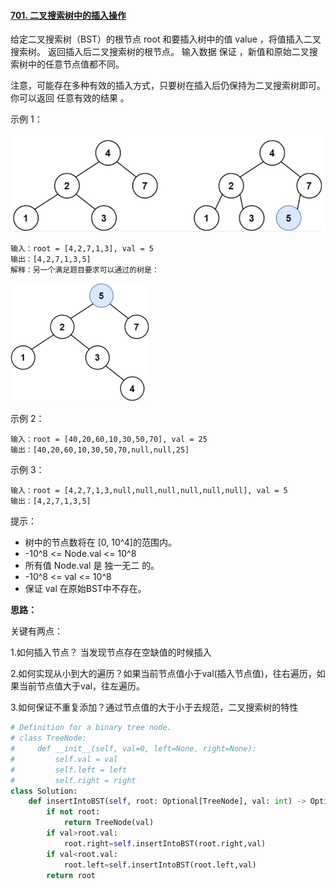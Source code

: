 #### [701. 二叉搜索树中的插入操作](https://leetcode.cn/problems/insert-into-a-binary-search-tree/)

给定二叉搜索树（BST）的根节点 root 和要插入树中的值 value ，将值插入二叉搜索树。 返回插入后二叉搜索树的根节点。 输入数据 保证 ，新值和原始二叉搜索树中的任意节点值都不同。

注意，可能存在多种有效的插入方式，只要树在插入后仍保持为二叉搜索树即可。 你可以返回 任意有效的结果 。

 

示例 1：

<img src="../../assets/image-20220815115812699.png" alt="image-20220815115812699" style="zoom: 67%;" />



```
输入：root = [4,2,7,1,3], val = 5
输出：[4,2,7,1,3,5]
解释：另一个满足题目要求可以通过的树是：
```

<img src="../../assets/image-20220815115840268.png" alt="image-20220815115840268" style="zoom: 50%;" />

示例 2：

```
输入：root = [40,20,60,10,30,50,70], val = 25
输出：[40,20,60,10,30,50,70,null,null,25]
```

示例 3：

```
输入：root = [4,2,7,1,3,null,null,null,null,null,null], val = 5
输出：[4,2,7,1,3,5]
```


提示：

- 树中的节点数将在 [0, 10^4]的范围内。
- -10^8 <= Node.val <= 10^8
- 所有值 Node.val 是 独一无二 的。
- -10^8 <= val <= 10^8
- 保证 val 在原始BST中不存在。

**思路：**

关键有两点：

1.如何插入节点？ 当发现节点存在空缺值的时候插入

2.如何实现从小到大的遍历？如果当前节点值小于val(插入节点值)，往右遍历，如果当前节点值大于val，往左遍历。

3.如何保证不重复添加？通过节点值的大于小于去规范，二叉搜索树的特性

```python
# Definition for a binary tree node.
# class TreeNode:
#     def __init__(self, val=0, left=None, right=None):
#         self.val = val
#         self.left = left
#         self.right = right
class Solution:
    def insertIntoBST(self, root: Optional[TreeNode], val: int) -> Optional[TreeNode]:
        if not root:
            return TreeNode(val)
        if val>root.val:
            root.right=self.insertIntoBST(root.right,val)
        if val<root.val:
            root.left=self.insertIntoBST(root.left,val)
        return root
```

